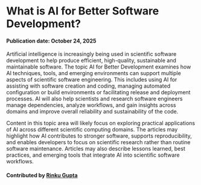 # What is AI for Better Software Development?
#### Publication date: October 24, 2025
<!--deck start--->
<!--deck end--->

<!--body start--->

Artificial intelligence is increasingly being used in scientific software development to help produce efficient, high-quality, sustainable and maintainable software.
The topic AI for Better Development examines how AI techniques, tools, and emerging environments can support multiple aspects of scientific software engineering.
This includes using AI for assisting with software creation and coding, managing automated configuration or build environments or facilitating release and deployment processes.
AI will also help scientists and research software engineers manage dependencies, analyze workflows, and gain insights across domains and improve overall reliability and sustainability of the code.

Content in this topic area will likely focus on exploring practical applications of AI across different scientific computing domains.
The articles may highlight how AI contributes to stronger software, supports reproducibility, and enables developers to focus on scientific research rather than routine software maintenance.
Articles may also describe lessons learned, best practices, and emerging tools that integrate AI into scientific software workflows.

#### Contributed by [Rinku Gupta](https://github.com/rinkug)
<!--body end--->

<!---
Publish: yes
Pinned: yes
Topics: ai for better development
--->
